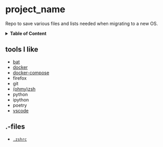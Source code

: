 # project_name
Repo to save various files and lists needed when migrating to a new OS.

<details>
<summary><b>Table of Content</b></summary>

- [tools I like](#tools-i-like)
- [.-files](#files)
</details>

## tools I like
* [bat](https://github.com/sharkdp/bat)
* [docker](https://docs.docker.com/install/)
* [docker-compose](https://docs.docker.com/compose/install/)
* firefox
* git
* [(ohmy)zsh](https://github.com/ohmyzsh/ohmyzsh/wiki/)
* python
* ipython
* poetry
* [vscode](https://github.com/Microsoft/vscode)

## .-files
* [`.zshrc`]()